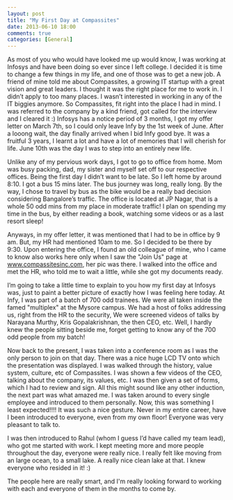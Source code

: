 ```yaml
---
layout: post
title: "My First Day at Compassites"
date: 2013-06-10 18:00
comments: true
categories: [General]
---
```

As most of you who would have looked me up would know, I was working at Infosys and have been doing so ever since I left college. I decided it is time to change a few things in my life, and one of those was to get a new job. A friend of mine told me about Compassites, a growing IT startup with a great vision and great leaders. I thought it was the right place for me to work in. I didn’t apply to too many places. I wasn’t interested in working in any of the IT biggies anymore. So Compassites, fit right into the place I had in mind. I was referred to the company by a kind friend, got called for the interview and I cleared it :) Infosys has a notice period of 3 months, I got my offer letter on March 7th, so I could only leave Infy by the 1st week of June. After a looong wait, the day finally arrived when I bid Infy good bye. It was a fruitful 3 years, I learnt a lot and have a lot of memories that I will cherish for life. June 10th was the day I was to step into an entirely new life.

Unlike any of my pervious work days, I got to go to office from home. Mom was busy packing, dad, my sister and myself set off to our respective offices. Being the first day I didn’t want to be late. So I left home by around 8:10. I got a bus 15 mins later. The bus journey was long, really long. By the way, I chose to travel by bus as the bike would be a really bad decision considering Bangalore’s traffic. The office is located at JP Nagar, that is a whole 50 odd mins from my place in moderate traffic! I plan on spending my time in the bus, by either reading a book, watching some videos or as a last resort sleep!

Anyways, in my offer letter, it was mentioned that I had to be in office by 9 am. But, my HR had mentioned 10am to me. So I decided to be there by 9:30. Upon entering the office, I found an old colleague of mine, who I came to know also works here only when I saw the "Join Us" page at www.compassitesinc.com, her pic was there. I walked into the office and met the HR, who told me to wait a little, while she got my documents ready.

I’m going to take a little time to explain to you how my first day at Infosys was, just to paint a better picture of exactly how I was feeling here today. At Infy, I was part of a batch of 700 odd trainees. We were all taken inside the famed "multiplex" at the Mysore campus. We had a host of folks addressing us, right from the HR to the security, We were screened videos of talks by Narayana Murthy, Kris Gopalakrishnan, the then CEO, etc. Well, I hardly knew the people sitting beside me, forget getting to know any of the 700 odd people from my batch!

Now back to the present, I was taken into a conference room as I was the only person to join on that day. There was a nice huge LCD TV onto which the presentation was displayed. I was walked through the history, value system, culture, etc of Compassites. I was shown a few videos of the CEO, talking about the company, its values, etc. I was then given a set of forms, which I had to review and sign. All this might sound like any other induction, the next part was what amazed me. I was taken around to every single employee and introduced to them personally. Now, this was something I least expected!!!! It was such a nice gesture. Never in my entire career, have I been introduced to everyone, even from my own floor! Everyone was very pleasant to talk to.

I was then introduced to Rahul (whom I guess I’d have called my team lead), who got me started with work. I kept meeting more and more people throughout the day, everyone were really nice. I really felt like moving from an large ocean, to a small lake. A really nice clean lake at that. I knew everyone who resided in it! :)

The people here are really smart, and I'm really looking forward to working with each and everyone of them in the months to come by.
